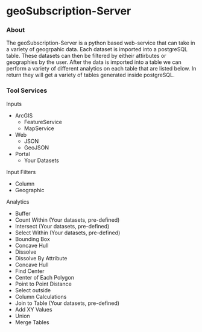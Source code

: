 # geoSubscription-Server
### About
The geoSubscription-Server is a python based web-service that can take in a variety of geogrpahic data. Each dataset is imported into a postgreSQL table. These datasets can then be filtered by eitheir attirbutes or geographies by the user. After the data is imported into a table we can perform a variety of different analytics on each table that are listed below. In return they will get a variety of tables generated inside postgreSQL.

### Tool Services
Inputs
* ArcGIS
  * FeatureService
  * MapService
* Web
  * JSON
  * GeoJSON
* Portal
    * Your Datasets

Input Filters
* Column
* Geographic

Analytics
* Buffer
* Count Within (Your datasets, pre-defined)
* Intersect (Your datasets, pre-defined)
* Select Within (Your datasets, pre-defined)
* Bounding Box
* Concave Hull
* Dissolve
* Dissolve By Attribute
* Concave Hull
* Find Center
* Center of Each Polygon
* Point to Point Distance
* Select outside
* Column Calculations
* Join to Table (Your datasets, pre-defined)
* Add XY Values
* Union
* Merge Tables
